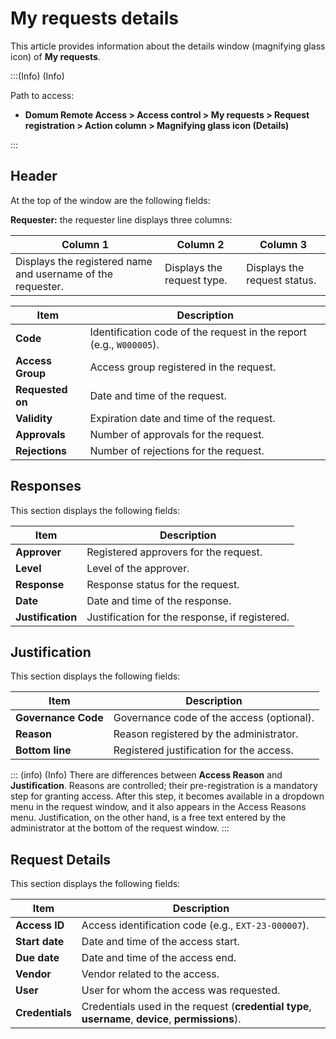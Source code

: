 # My requests details

This article provides information about the details window (magnifying glass icon) of **My requests**.

:::(Info) (Info) 

Path to access:
 

* **Domum Remote Access > Access control > My requests > Request registration > Action column > Magnifying glass icon (Details)**

:::



## Header
At the top of the window are the following fields:

**Requester:** the requester line displays three columns:


| Column 1        | Column 2        |  Column 3 |
|------------|-----------------------------|--------------|
| Displays the registered name and username of the requester.  | Displays the request type. | Displays the request status.


| Item           | Description                                               |
|----------------|-----------------------------------------------------------|
| **Code**           | Identification code of the request in the report (e.g., `W000005`). |
| **Access Group**   | Access group registered in the request.                    |
| **Requested on**  | Date and time of the request.                             |
| **Validity**       | Expiration date and time of the request.                  |
| **Approvals**      | Number of approvals for the request.                      |
| **Rejections**     | Number of rejections for the request.                     |

## Responses
This section displays the following fields:

| Item      | Description                                           |
|-----------|-------------------------------------------------------|
| **Approver**  | Registered approvers for the request.                  |
| **Level**     | Level of the approver.                                 |
| **Response**  | Response status for the request.                       |
| **Date**      | Date and time of the response.                         |
| **Justification** | Justification for the response, if registered.       |

## Justification
This section displays the following fields:

| Item            | Description                                           |
|-----------------|-------------------------------------------------------|
| **Governance Code** | Governance code of the access (optional).              |
| **Reason**          | Reason registered by the administrator.                |
| **Bottom line**     | Registered justification for the access.              |

::: (info) (Info)
There are differences between **Access Reason** and **Justification**. Reasons are controlled; their pre-registration is a mandatory step for granting access. After this step, it becomes available in a dropdown menu in the request window, and it also appears in the Access Reasons menu. Justification, on the other hand, is a free text entered by the administrator at the bottom of the request window.
:::

## Request Details
This section displays the following fields:

| Item        | Description                                           |
|-------------|-------------------------------------------------------|
| **Access ID**   | Access identification code (e.g., `EXT-23-000007`).     |
| **Start date**   | Date and time of the access start.                     |
| **Due date**     | Date and time of the access end.                       |
| **Vendor**       | Vendor related to the access.                          |
| **User**        | User for whom the access was requested.               |
| **Credentials**  | Credentials used in the request (**credential type**, **username**, **device**, **permissions**). |

